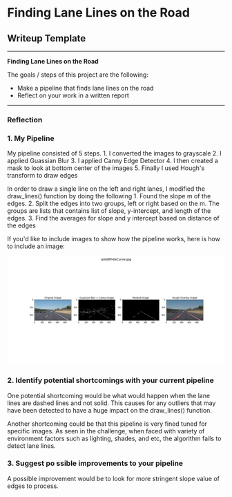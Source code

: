 # **Finding Lane Lines on the Road** 

## Writeup Template

---

**Finding Lane Lines on the Road**

The goals / steps of this project are the following:
* Make a pipeline that finds lane lines on the road
* Reflect on your work in a written report

---

### Reflection

### 1. My Pipeline

My pipeline consisted of 5 steps. 
    1. I converted the images to grayscale
    2. I applied Guassian Blur
    3. I applied Canny Edge Detector
    4. I then created a mask to look at bottom center of the images
    5. Finally I used Hough's transform to draw edges
      
In order to draw a single line on the left and right lanes, I modified the draw_lines() function by doing the following
    1. Found the slope m of the edges.
    2. Split the edges into two groups, left or right based on the m. The groups are lists that contains list of slope, y-intercept, and length of the edges.
    3. Find the averages for slope and y intercept based on distance of the edges 

If you'd like to include images to show how the pipeline works, here is how to include an image: 

![alt text](test_images_output/solidWhiteCurve.jpg)

### 2. Identify potential shortcomings with your current pipeline


One potential shortcoming would be what would happen when the lane lines are dashed lines and not solid. This causes for any outliers that may have been detected to have a huge impact on the draw_lines() function. 

Another shortcoming could be that this pipeline is very fined tuned for specific images. As seen in the challenge, when faced with variety of environment factors such as lighting, shades, and etc, the algorithm fails to detect lane lines.


### 3. Suggest po ssible improvements to your pipeline

A possible improvement would be to look for more stringent slope value of edges to process. 

